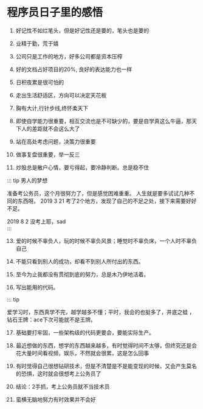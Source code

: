 # 程序员日子里的感悟

1.  好记性不如烂笔头，但是好记性还是要的，笔头也是要的

2.  业精于勤，荒于嬉

3.  公司只是工作的地方，好多公司都是资本压榨

4.  好的文档占好项目的20%, 良好的表达能力也一样

5.  日积夜累是很可怕的

6.  走出生活舒适区，方向可以决定天花板

7.  胸有大计,行针步线,终怀柔天下

9.  即使自学能力很重要，相互交流也是不可缺少的，要是自学真这么牛逼，那天下人的差距就不会这么大了
 
10. 站在高处考虑问题，决策力很重要

11. 做事复盘很重要，举一反三

12. 炒股总是散户心情，要亏得起，要冷静判断。总是稳不住

::: tip 男人的梦想

准备考公务员，这个月很努力了，但是感觉困难重重。 人生就是要多试试几种不同的东西呀。 2019 3 21
    考了2个地方，发现了自己的不足之处，接下来需要好好不足。

2019 8 2 没考上耶，sad    
:::

13. 爱的时候不辜负人，玩的时候不辜负风景；睡觉时不辜负床，一个人时不辜负自己

14. 不能只看到别人的成功，却看不到别人所付出的东西。

15. 至今为止我都没有贯彻到底的努力，总是木乃伊地活着。

16. 写出能用的代码。


::: tip 

爱学习时，东西真学不完，越学越多不懂；平时，我会的也挺多了，井底之蛙 ，钻石王牌：ace下次可能就不是王牌。

17. 基础要打牢固，一些架构级的代码更要会，要能实际生产。

18. 最近想做的东西，想学的东西越来越多，有时觉得时间不太够，但终究还是会花大量时间看视频，娱乐，不然就会很累，这是怎么回事

19. 有时觉得自己很想钻研技术，但是不清楚是不是能变现的时候，又会产生莫名的恐惧，这时就会很想考上公务员了

20. 结论：2手抓，考上公务员就不当技术员

21. 蛮横无脑地努力有时效果并不会好

